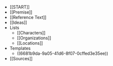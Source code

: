 - [[START]]
- [[Premise]]
- [[Reference Text]]
- [[Ideas]]
- Lists
	- [[Characters]]
	- [[Organizations]]
	- [[Locations]]
- Templates
	- ((6681b9da-9a05-41d6-8f07-0cffed3e35ee))
- [[Sources]]